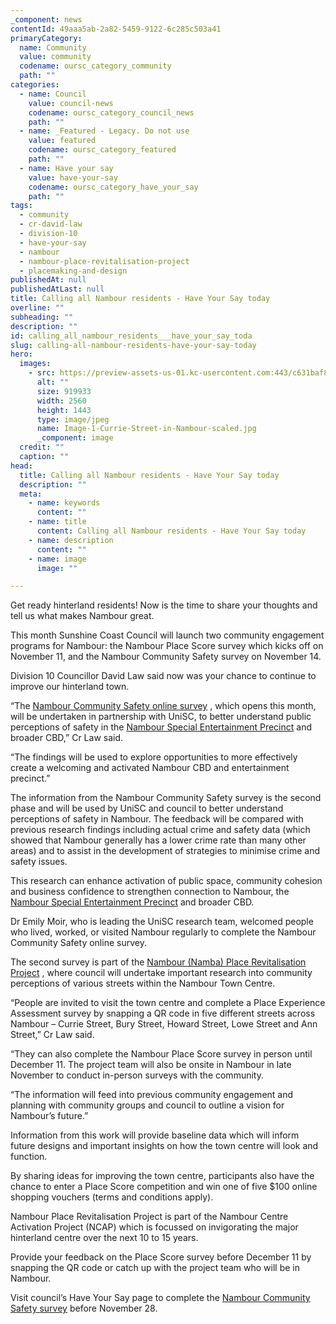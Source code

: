 ```yaml
---
_component: news
contentId: 49aaa5ab-2a82-5459-9122-6c285c503a41
primaryCategory:
  name: Community
  value: community
  codename: oursc_category_community
  path: ""
categories:
  - name: Council
    value: council-news
    codename: oursc_category_council_news
    path: ""
  - name: _Featured - Legacy. Do not use
    value: featured
    codename: oursc_category_featured
    path: ""
  - name: Have your say
    value: have-your-say
    codename: oursc_category_have_your_say
    path: ""
tags:
  - community
  - cr-david-law
  - division-10
  - have-your-say
  - nambour
  - nambour-place-revitalisation-project
  - placemaking-and-design
publishedAt: null
publishedAtLast: null
title: Calling all Nambour residents - Have Your Say today
overline: ""
subheading: ""
description: ""
id: calling_all_nambour_residents___have_your_say_toda
slug: calling-all-nambour-residents-have-your-say-today
hero:
  images:
    - src: https://preview-assets-us-01.kc-usercontent.com:443/c631baf8-1b46-001f-580c-d0001b68b4a8/53eeb819-117a-41e6-89b7-ebe363f35f4d/Image-1-Currie-Street-in-Nambour-scaled.jpg
      alt: ""
      size: 919933
      width: 2560
      height: 1443
      type: image/jpeg
      name: Image-1-Currie-Street-in-Nambour-scaled.jpg
      _component: image
  credit: ""
  caption: ""
head:
  title: Calling all Nambour residents - Have Your Say today
  description: ""
  meta:
    - name: keywords
      content: ""
    - name: title
      content: Calling all Nambour residents - Have Your Say today
    - name: description
      content: ""
    - name: image
      image: ""

---
```

Get ready hinterland residents! Now is the time to share your thoughts and tell us what makes Nambour great.

This month Sunshine Coast Council will launch two community engagement programs for Nambour: the Nambour Place Score survey which kicks off on November 11, and the Nambour Community Safety survey on November 14.

Division 10 Councillor David Law said now was your chance to continue to improve our hinterland town.

“The [Nambour Community Safety online survey](https://haveyoursay.sunshinecoast.qld.gov.au/)
, which opens this month, will be undertaken in partnership with UniSC, to better understand public perceptions of safety in the [Nambour Special Entertainment Precinct](https://www.sunshinecoast.qld.gov.au/Business/Developing-Your-Business/Permits-and-licences/Nambour-Special-Entertainment-Precinct)
&#x20;and broader CBD,” Cr Law said.

“The findings will be used to explore opportunities to more effectively create a welcoming and activated Nambour CBD and entertainment precinct.”

The information from the Nambour Community Safety survey is the second phase and will be used by UniSC and council to better understand perceptions of safety in Nambour. The feedback will be compared with previous research findings including actual crime and safety data (which showed that Nambour generally has a lower crime rate than many other areas) and to assist in the development of strategies to minimise crime and safety issues.

This research can enhance activation of public space, community cohesion and business confidence to strengthen connection to Nambour, the [Nambour Special Entertainment Precinct](https://www.sunshinecoast.qld.gov.au/Business/Developing-Your-Business/Permits-and-licences/Nambour-Special-Entertainment-Precinct)
&#x20;and broader CBD.

Dr Emily Moir, who is leading the UniSC research team, welcomed people who lived, worked, or visited Nambour regularly to complete the Nambour Community Safety online survey.

The second survey is part of the [Nambour (Namba) Place Revitalisation Project](https://www.sunshinecoast.qld.gov.au/Council/Planning-and-Projects/Major-Regional-Projects/Nambour-Centre-Activation-Project/Nambour-Place-Revitalisation-Project)
, where council will undertake important research into community perceptions of various streets within the Nambour Town Centre.  

“People are invited to visit the town centre and complete a Place Experience Assessment survey by snapping a QR code in five different streets across Nambour – Currie Street, Bury Street, Howard Street, Lowe Street and Ann Street,” Cr Law said. 

“They can also complete the Nambour Place Score survey in person until December 11. The project team will also be onsite in Nambour in late November to conduct in-person surveys with the community.

“The information will feed into previous community engagement and planning with community groups and council to outline a vision for Nambour’s future.” 

Information from this work will provide baseline data which will inform future designs and important insights on how the town centre will look and function.

By sharing ideas for improving the town centre, participants also have the chance to enter a Place Score competition and win one of five $100 online shopping vouchers (terms and conditions apply).

Nambour Place Revitalisation Project is part of the Nambour Centre Activation Project (NCAP) which is focussed on invigorating the major hinterland centre over the next 10 to 15 years.

Provide your feedback on the Place Score survey before December 11 by snapping the QR code or catch up with the project team who will be in Nambour. 

Visit council’s Have Your Say page to complete the [Nambour Community Safety survey](https://haveyoursay.sunshinecoast.qld.gov.au/)
&#x20;before November 28.
